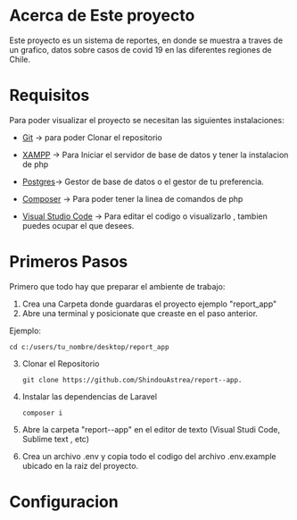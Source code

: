 # Acerca de Este proyecto
 Este proyecto es un sistema de reportes, en donde se muestra a traves de un grafico, datos sobre casos
 de covid 19 en las diferentes regiones de Chile.

# Requisitos

Para poder visualizar el proyecto  se necesitan las siguientes instalaciones:

- [Git](https://git-scm.com/) -> para poder Clonar el repositorio

- [XAMPP](https://www.apachefriends.org/es/index.html) -> Para Iniciar el servidor de base de datos y tener la instalacion de php

- [Postgres](https://www.postgresql.org/download/)-> Gestor de base de datos o el gestor de tu preferencia.

- [Composer](https://getcomposer.org/) -> Para poder tener la linea de comandos de php

- [Visual Studio Code](https://code.visualstudio.com/) -> Para editar el codigo o visualizarlo , tambien puedes ocupar el que desees.


# Primeros Pasos

Primero que todo hay que preparar el ambiente de trabajo:


1. Crea una Carpeta donde guardaras el proyecto ejemplo "report_app"
2. Abre una terminal y posicionate que creaste en el paso anterior.

Ejemplo:    

    cd c:/users/tu_nombre/desktop/report_app

3. Clonar el Repositorio

    ```shell 
    git clone https://github.com/ShindouAstrea/report--app.
    ```
4. Instalar las dependencias de Laravel
    ```shell 
    composer i
    ```
5. Abre la carpeta "report--app" en el editor de texto (Visual Studi Code, Sublime text , etc)
6. Crea un archivo .env y copia todo el codigo del archivo .env.example ubicado en la raiz del proyecto.

# Configuracion









